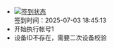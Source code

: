 - [![签到状态](https://github.com/li5bo5/Cloud189-Actions/actions/workflows/main.yml/badge.svg?branch=main)](https://github.com/li5bo5/Cloud189-Actions/actions/workflows/main.yml) <br> 签到时间：2025-07-03 18:45:13
- 开始执行帐号1
- 设备ID不存在，需要二次设备校验
